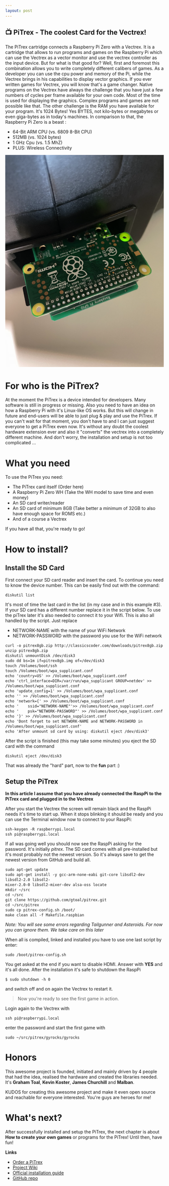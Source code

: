 ```yaml
---
layout: post
---
```


## 📺 PiTrex - The coolest Card for the Vectrex!
 
The PiTrex cartridge connects a Raspberry Pi Zero with a Vectrex.
It is a cartridge that allows to run programs and games on the Raspberry Pi
which can use the Vectrex as a vector monitor and use the vectrex controller as the input device.
But for what is that good for? Well, first and foremost this combination allows you to write completely different calibers of games.
As a developer you can use the cpu power and memory of the Pi, while the Vectrex brings in his capabilities to display vector graphics.
If you ever written games for Vectrex, you will know that's a game changer. 
Native programs on the Vectrex have always the challenge that you have just a few numbers of cycles per frame available for your own code.
Most of the time is used for displaying the graphics. Complex programs and games are not possible like that.
The other challenge is the RAM you have available for your program. It's 1024 Bytes!
Yes BYTES, not kilo-bytes or megabytes or even giga-bytes as in today's machines.
In comparison to that, the Raspberry Pi Zero is a beast :
 
- 64-Bit ARM CPU (vs. 6809 8-Bit CPU)
- 512MB (vs. 1024 bytes)
- 1 GHz Cpu (vs. 1.5 MhZ)
- PLUS: Wireless Connectivity

![Pitrex](/images/pitrex.png)

# For who is the PiTrex?
 
At the moment the PiTrex is a device intended for developers. Many software is still in progress or missing.
Also you need to have an idea on how a Raspberry Pi with it's Linux-like OS works. But this will change in future
and end-users will be able to just plug & play and use the PiTrex.
If you can't wait for that moment, you don't have to and I can just suggest everyone to get a PiTrex even now.
It's without any doubt the coolest hardware extension ever and also it "converts" the vectrex into a completely
different machine.
And don't worry, the installation and setup is not too complicated ... 
 
# What you need
 
To use the PiTrex you need:
 
- The PiTrex card itself (Order here)
- A Raspberry Pi Zero WH (Take the WH model to save time and even money)
- An SD card writer/reader
- An SD card of minimum 8GB (Take better a minimum of 32GB to also have enough space for ROMS etc.)
- And of a course a Vectrex
 
If you have all that, you're ready to go!
 
# How to install?
 
## Install the SD Card
First connect your SD card reader and insert the card. To continue you need to know the device number.
This can be easily find out with the command:
 
```
diskutil list
```
 
It's most of time the last card in the list (in my case and in this example #3).
If your SD card has a different number replace it in the script below.
To use the piTrex later it's also needed to connect it to your Wifi.
This is also all handled by the script. Just replace
 
- NETWORK-NAME with the name of your WiFi Network
- NETWORK-PASSWORD with the password you use for the WiFi network
 
```
curl -o pitrex8gb.zip http://classicscoder.com/downloads/pitrex8gb.zip
unzip pitrex8gb.zip
diskutil unmountDisk /dev/disk3
sudo dd bs=1m if=pitrex8gb.img of=/dev/disk3
touch /Volumes/boot/ssh
touch /Volumes/boot/wpa_supplicant.conf
echo 'country=US' >> /Volumes/boot/wpa_supplicant.conf
echo 'ctrl_interface=DIR=/var/run/wpa_supplicant GROUP=netdev' >> /Volumes/boot/wpa_supplicant.conf
echo 'update_config=1' >> /Volumes/boot/wpa_supplicant.conf
echo '' >> /Volumes/boot/wpa_supplicant.conf
echo 'network={' >> /Volumes/boot/wpa_supplicant.conf
echo '    ssid="NETWORK-NAME"'>> /Volumes/boot/wpa_supplicant.conf
echo '    psk="NETWORK-PASSWORD"' >> /Volumes/boot/wpa_supplicant.conf
echo '}' >> /Volumes/boot/wpa_supplicant.conf
echo 'Dont forget to set NETWORK-NAME and NETWORK-PASSWORD in /Volumes/boot/wpa_supplicant.conf'
echo 'After unmount sd card by using: diskutil eject /dev/disk3'
```
 
After the script is finished (this may take some minutes) you eject the SD card with the command
 
```
diskutil eject /dev/disk3
```
 
That was already the "hard" part, now to the **fun** part :)
 
## Setup the PiTrex
 
**In this article I assume that you have already connected the RaspPi to the PiTrex card and plugged in to the Vectrex**
 
After you start the Vectrex the screen will remain black and the RaspPi needs it's time to start up.
When it stops blinking it should be ready and you can use the Terminal window now to connect to your RaspPi:
 
```
ssh-keygen -R raspberrypi.local
ssh pi@raspberrypi.local
```
 
If all was going well you should now see the RaspPi asking for the password. It's initially *pitrex*.
The SD card comes with all pre-installed but it's most probably not the newest version. So it's always
save to get the newest version from GitHub and build all.
 
```
sudo apt-get update
sudo apt-get install -y gcc-arm-none-eabi git-core libsdl2-dev libsdl2-2.0 libsdl2-
mixer-2.0-0 libsdl2-mixer-dev alsa-oss locate
mkdir ~/src
cd ~/src
git clone https://github.com/gtoal/pitrex.git
cd ~/src/pitrex
sudo cp pitrex-config.sh /boot/
make clean all -f Makefile.raspbian
```
 
*Note: You will see some errors regarding Tailgunner and Asteroids. For now you can ignore them. We take care on this later*
 
When all is compiled, linked and installed you have to use one last script by enter:
 
```
sudo /boot/pitrex-config.sh
```
 
You get asked at the end if you want to disable HDMI. Answer with **YES** and it's all done. After the installation it's safe to shutdown the RaspPi
 
```
$ sudo shutdown -h 0
```
 
and switch off and on again the Vectrex to restart it.
 
> Now you're ready to see the first game in action.
 
Login again to the Vectrex with
 
```
ssh pi@raspberrypi.local
```
 
enter the password and start the first game with
 
```
sudo ~/src/pitrex/gyrocks/gyrocks
```
 
# Honors
 
This awesome project is founded, initiated and mainly driven by 4 people that had the idea, realised the hardware and 
created the libraries needed.
It's **Graham Toal**, **Kevin Koster**, **James Churchill** and **Malban**.


KUDOS for creating this awesome project and make it even open source and reachable for everyone interested.
You're guys are heroes for me!
 
# What's next?
 
After successfully installed and setup the PiTrex, the next chapter is about **How to create your own games**
or programs for the PiTrex! Until then, have fun!
 
**Links**
 
- [Order a PiTrex](https://www.ombertech.com/pitrexdev.php)
- [Project Wiki](http://computernerdkev.heliohost.org/pitrex/wiki/)
- [Official installation guide](https://groups.io/g/pitrex-dev/files/PiTrex_Setup_Guide_1.pdf)
- [GitHub repo](https://github.com/gtoal/pitrex)
 
